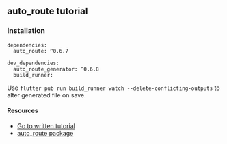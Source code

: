 ## auto_route tutorial

### Installation

```
dependencies:
  auto_route: ^0.6.7

dev_dependencies:
  auto_route_generator: ^0.6.8
  build_runner:
```

Use ```flutter pub run build_runner watch --delete-conflicting-outputs``` to alter generated file on save.

#### Resources
- [Go to written tutorial](https://medium.com/@boradparas)
- [auto_route package](https://pub.dev/packages/auto_route)
